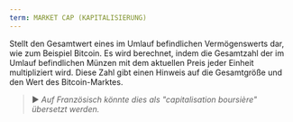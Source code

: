 ```yaml
---
term: MARKET CAP (KAPITALISIERUNG)
---
```


Stellt den Gesamtwert eines im Umlauf befindlichen Vermögenswerts dar, wie zum Beispiel Bitcoin. Es wird berechnet, indem die Gesamtzahl der im Umlauf befindlichen Münzen mit dem aktuellen Preis jeder Einheit multipliziert wird. Diese Zahl gibt einen Hinweis auf die Gesamtgröße und den Wert des Bitcoin-Marktes.

> ► *Auf Französisch könnte dies als "capitalisation boursière" übersetzt werden.*